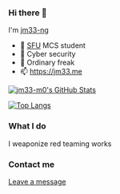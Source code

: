 ### Hi there 👋

I'm [jm33-ng](https://jm33.me/pages/jm33-ngs-cv.html)

* 🏫 [SFU](https://www.sfu.ca/) MCS student
* 🔭 Cyber security
* 🌱 Ordinary freak
* 📫 https://jm33.me

[![jm33-m0's GitHub Stats](https://github-readme-stats.vercel.app/api?username=jm33-m0&show_icons=true&hide_title=false)](https://github.com/jm33-m0)

[![Top Langs](https://github-readme-stats.vercel.app/api/top-langs/?username=jm33-m0&hide=shell,javascript,groff,tex,html&layout=compact)](https://github.com/search?q=user%3Ajm33-m0&type=Repositories)

### What I do

I weaponize red teaming works

### Contact me

[Leave a message](https://jm33.me/pages/got-something-to-say.html)
